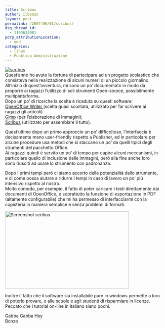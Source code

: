 ```yaml
---
title: Scribus
author: ilbonzo
layout: post
permalink: /2007/06/01/scribus/
dsq_thread_id:
  - 1103634081
pdrp_attributionLocation:
  - end
categories:
  - linux
  - Pubblica Amministrazione
---
```

<a href="http://blog.ilbonzo.org/?attachment_id=57" rel="attachment wp-att-57" title="scribus"><img src="http://magni.me/wp-content/uploads/2007/06/logo_03.png" alt="scribus" /></a>  
Quest&#8217;anno ho avuto la fortuna di partecipare ad un progetto scolastico che consisteva nella realizzazione di alcuni numeri di un piccolo giornalino.  
All&#8217;inizio di quest&#8217;avventura, mi sono un po&#8217; documentato in modo da proporre ai ragazzi l&#8217;utilizzo di soli strumenti Open-source, possibilmente multipiattaforma.  
Dopo un po&#8217; di ricerche la scelta è ricaduta su questi software:  
[OpenOffice Writer ][1](scelta quasi scontata, utilizzato per far scrivere ai ragazzi gli articoli)  
[Gimp][2] (per l&#8217;elaborazione di Immagini);  
[Scribus][3] (utilizzato per assemblare il tutto).

Quest&#8217;ultimo dopo un primo approccio un po&#8217; difficoltoso, l&#8217;interfaccia è decisamente meno user-friendly rispetto a Publisher, ed in particolare per alcune procedure usa metodi che si staccano un po&#8217; da quelli tipici degli strumenti del pacchetto Office.  
Ai ragazzi quindi è servito un po&#8217; di tempo per capire alcuni meccanismi, in particolare quello di inclusione delle immagini, però alla fine anche loro sono riusciti ad usare lo strumento con padronanza.

Dopo i primi tempi però ci siamo accorto delle potenzialità dello strumento, e di come possa aiutare a ridurre i tempi in caso di lavoro un po&#8217; più intensivo rispetto al nostro.  
Molto comodo, per esempio, il fatto di poter caricare i testi direttamente dai documenti di OpenOffice, e soprattutto la funzione di esportazione in PDF (altamente configurabile) che mi ha permesso di interfacciarmi con la copisteria in maniera semplice e senza problemi di formati.

<a href="http://magni.me/wp-content/uploads/2007/06/th_scribus_01.png" rel="lightbox" title="Scribus"><img src="http://magni.me/wp-content/uploads/2007/06/th_scribus_01.png" alt="Screenshot scribus" height="250" width="400" /></a>

Inoltre il fatto che il software sia installabile pure in windows permette a loro di poterlo provare, e alle scuole e agli studenti di risparmiare in licenze. Peccato che i tutorial on-line in italiano siano pochi.

Gabba Gabba Hey  
Bonzo

<div class='kindleWidget kindleLight' >
  
</div>



 [1]: http://it.openoffice.org/
 [2]: http://gimp.linux.it/www/
 [3]: http://www.scribus.net/